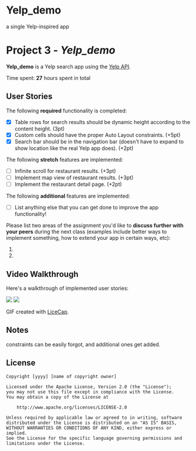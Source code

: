 # Yelp_demo
a single Yelp-inspired app

# Project 3 - *Yelp_demo*

**Yelp_demo** is a Yelp search app using the [Yelp API](http://www.yelp.com/developers/documentation/v2/search_api).

Time spent: **27** hours spent in total

## User Stories

The following **required** functionality is completed: 

- [x] Table rows for search results should be dynamic height according to the content height. (3pt)
- [x] Custom cells should have the proper Auto Layout constraints. (+5pt)
- [x] Search bar should be in the navigation bar (doesn't have to expand to show location like the real Yelp app does). (+2pt)

The following **stretch** features are implemented:

- [ ] Infinite scroll for restaurant results. (+3pt)
- [ ] Implement map view of restaurant results. (+3pt)
- [ ] Implement the restaurant detail page. (+2pt)

The following **additional** features are implemented:

- [ ] List anything else that you can get done to improve the app functionality!

Please list two areas of the assignment you'd like to **discuss further with your peers** during the next class (examples include better ways to implement something, how to extend your app in certain ways, etc):

1. 
2.

## Video Walkthrough

Here's a walkthrough of implemented user stories:

![](https://i.imgur.com/HuHQQSe.gif) ![](https://i.imgur.com/tUFn7Un.gif)

GIF created with [LiceCap](http://www.cockos.com/licecap/).

## Notes

constraints can be easily forgot, and additional ones get added.



## License

    Copyright [yyyy] [name of copyright owner]

    Licensed under the Apache License, Version 2.0 (the "License");
    you may not use this file except in compliance with the License.
    You may obtain a copy of the License at

        http://www.apache.org/licenses/LICENSE-2.0

    Unless required by applicable law or agreed to in writing, software
    distributed under the License is distributed on an "AS IS" BASIS,
    WITHOUT WARRANTIES OR CONDITIONS OF ANY KIND, either express or implied.
    See the License for the specific language governing permissions and
    limitations under the License.
